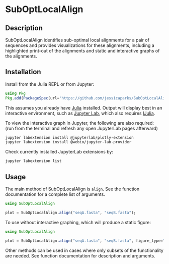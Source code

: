 # SubOptLocalAlign

## Description

SubOptLocalAlign identifies sub-optimal local alignments for a pair of sequences and provides
visualizations for these alignments, including a highlighted print-out of the alignments and
static and interactive graphs of the alignments.

## Installation

Install from the Julia REPL or from Jupyter:
```julia
using Pkg
Pkg.add(PackageSpec(url="https://github.com/jessicaparks/SubOptLocalAlign.jl"))
```
This assumes you already have [Julia](https://julialang.org/downloads/) installed. Output will display best in an interactive
environment, such as [Jupyter Lab](https://jupyterlab.readthedocs.io/en/stable/getting_started/installation.html),
which also requires [IJulia](https://github.com/JuliaLang/IJulia.jl).  
  
To view the interactive graph in Jupyter, the following are also required:  
(run from the terminal and refresh any open JupyterLab pages afterward)  
```bash
jupyter labextension install @jupyterlab/plotly-extension
jupyter labextension install @webio/jupyter-lab-provider
```
Check currently installed JupyterLab extensions by:
```bash
jupyter labextension list
```

## Usage

The main method of SubOptLocalAlign is `align`. See the function documentation for a complete
list of arguments.

```julia
using SubOptLocalAlign

plot = SubOptLocalAlign.align("seqA.fasta", "seqB.fasta");
```

To use without interactive graphing, which will produce a static figure:

```julia
using SubOptLocalAlign

plot = SubOptLocalAlign.align("seqA.fasta", "seqB.fasta", figure_type="static");
```

Other methods can be used in cases where only subsets of the functionality are needed. See
function documentation for description and arguments.
